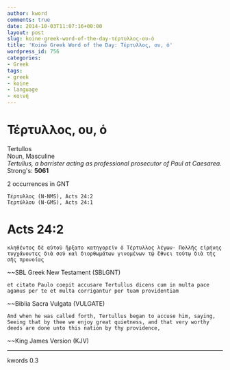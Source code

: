 ```yaml
---
author: kword
comments: true
date: 2014-10-03T11:07:16+00:00
layout: post
slug: koine-greek-word-of-the-day-τέρτυλλος-ου-ὁ
title: 'Koinē Greek Word of the Day: Τέρτυλλος, ου, ὁ'
wordpress_id: 756
categories:
- Greek
tags:
- greek
- koine
- language
- κοινή
---
```


# Τέρτυλλος, ου, ὁ

Tertullos  
Noun, Masculine  
*Tertullus, a barrister acting as professional prosecutor of Paul at Caesarea.*  
Strong's: **5061**  

2 occurrences in GNT

```text
Τέρτυλλος (N-NMS), Acts 24:2  
Τερτύλλου (N-GMS), Acts 24:1  
```

# Acts 24:2

```text
κληθέντος δὲ αὐτοῦ ἤρξατο κατηγορεῖν ὁ Τέρτυλλος λέγων· Πολλῆς εἰρήνης τυγχάνοντες διὰ σοῦ καὶ διορθωμάτων γινομένων τῷ ἔθνει τούτῳ διὰ τῆς σῆς προνοίας
```
~~SBL Greek New Testament (SBLGNT)


```text
et citato Paulo coepit accusare Tertullus dicens cum in multa pace agamus per te et multa corrigantur per tuam providentiam
```
~~Biblia Sacra Vulgata (VULGATE)


```text
And when he was called forth, Tertullus began to accuse him, saying, Seeing that by thee we enjoy great quietness, and that very worthy deeds are done unto this nation by thy providence,
```
~~King James Version (KJV)

* * *
kwords 0.3
